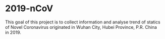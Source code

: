 # 2019-nCoV
This goal of this project is to collect information and analyse trend of statics of Novel Coronavirus originated in Wuhan City, Hubei Province, P.R. China in 2019.

